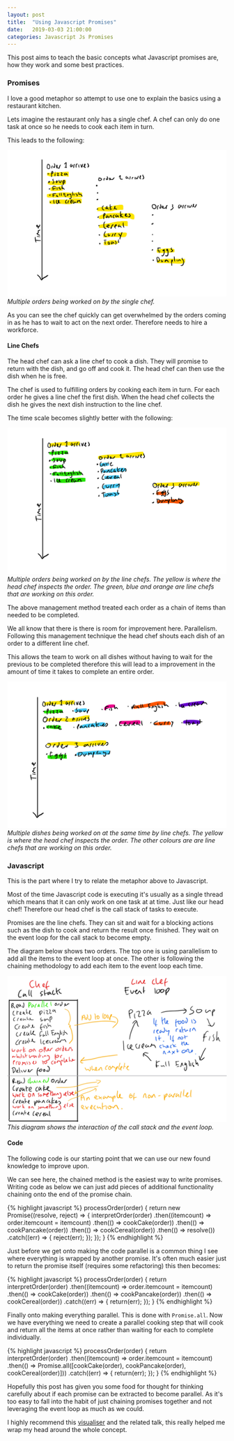 ```yaml
---
layout: post
title:  "Using Javascript Promises"
date:   2019-03-03 21:00:00
categories: Javascript Js Promises
---
```


This post aims to teach the basic concepts what Javascript promises are, how they work and some best practices.

### Promises 

I love a good metaphor so attempt to use one to explain the basics using a restaurant kitchen. 

Lets imagine the restaurant only has a single chef. A chef can only do one task at once so he needs to cook each item in turn.

This leads to the following:

![](/assets/images/promisessinglechef.jpg)
*Multiple orders being worked on by the single chef.*

As you can see the chef quickly can get overwhelmed by the orders coming in as he has to wait to act on the next order. Therefore needs to hire a workforce.

#### Line Chefs

The head chef can ask a line chef to cook a dish. They will promise to return with the dish, and go off and cook it. The head chef can then use the dish when he is free.

The chef is used to fulfilling orders by cooking each item in turn. For each order he gives a line chef the first dish. When the head chef collects the dish he gives the next dish instruction to the line chef.

The time scale becomes slightly better with the following:

![](/assets/images/promiseschainchef.jpg)
*Multiple orders being worked on by the line chefs. The yellow is where the head chef inspects the order. The green, blue and orange are line chefs that are working on this order.*

The above management method treated each order as a chain of items than needed to be completed.

We all know that there is there is room for improvement here. Parallelism. Following this management technique the head chef shouts each dish of an order to a different line chef. 

This allows the team to work on all dishes without having to wait for the previous to be completed therefore this will lead to a improvement in the amount of time it takes to complete an entire order.

![](/assets/images/promisesparallelchef.jpg)
*Multiple dishes being worked on at the same time by line chefs. The yellow is where the head chef inspects the order. The other colours are are line chefs that are working on this order.*

### Javascript

This is the part where I try to relate the metaphor above to Javascript.

Most of the time Javascript code is executing it's usually as a single thread which means that it can only work on one task at at time. Just like our head chef! Therefore our head chef is the call stack of tasks to execute.

Promises are the line chefs. They can sit and wait for a blocking actions such as the dish to cook and return the result once finished. They wait on the event loop for the call stack to become empty.

The diagram below shows two orders. The top one is using parallelism to add all the items to the event loop at once. The other is following the chaining methodology to add each item to the event loop each time.

![](/assets/images/promisescallstack.jpg)
*This diagram shows the interaction of the call stack and the event loop.*

#### Code

The following code is our starting point that we can use our new found knowledge to improve upon.

We can see here, the chained method is the easiest way to write promises. Writing code as below we can just add pieces of additional functionality chaining onto the end of the promise chain.

{% highlight javascript %}
  processOrder(order) {
    return new Promise((resolve, reject) => {
      interpretOrder(order)
        .then((itemcount) => order.itemcount = itemcount)
        .then(() => cookCake(order))
        .then(() => cookPancake(order))
        .then(() => cookCereal(order))
        .then(() => resolve())
        .catch((err) => {
            reject(err);
        });
    });
  }
{% endhighlight %}

Just before we get onto making the code parallel is a common thing I see where everything is wrapped by another promise. It's often much easier just to return the promise itself (requires some refactoring) this then becomes:


{% highlight javascript %}
  processOrder(order) {
    return interpretOrder(order)
        .then((itemcount) => order.itemcount = itemcount)
        .then(() => cookCake(order))
        .then(() => cookPancake(order))
        .then(() => cookCereal(order))
        .catch((err) => {
            return(err);
        });
  }
{% endhighlight %}

Finally onto making everything parallel. This is done with ```Promise.all```. Now we have everything we need to create a parallel cooking step that will cook and return all the items at once rather than waiting for each to complete individually.

{% highlight javascript %}
  processOrder(order) {
    return interpretOrder(order)
        .then((itemcount) => order.itemcount = itemcount)
        .then(() => Promise.all([cookCake(order), cookPancake(order), cookCereal(order)]))
        .catch((err) => {
            return(err);
        });
  }
{% endhighlight %}

Hopefully this post has given you some food for thought for thinking carefully about if each promise can be extracted to become parallel. As it's too easy to fall into the habit of just chaining promises together and not leveraging the event loop as much as we could.

I highly recommend this [visualiser][visualiser] and the related talk, this really helped me wrap my head around the whole concept.

[visualiser]: http://latentflip.com/loupe/
